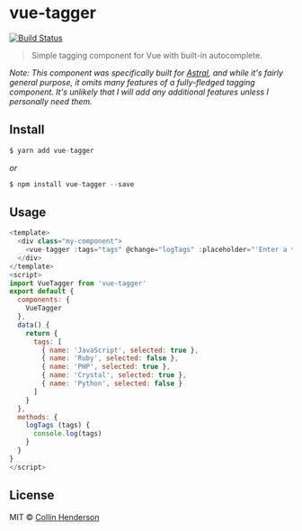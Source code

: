# vue-tagger

[![Build Status](https://travis-ci.org/syropian/vue-tagger.svg?branch=master)](https://travis-ci.org/syropian/vue-tagger)

> Simple tagging component for Vue with built-in autocomplete.

_Note: This component was specifically built for [Astral](https://astralapp.com), and while it's fairly general purpose, it omits many features of a fully-fledged tagging component. It's unlikely that I will add any additional features unless I personally need them._

## Install
```js
$ yarn add vue-tagger
```
_or_

```js
$ npm install vue-tagger --save
```

## Usage

```js
<template>
  <div class="my-component">
    <vue-tagger :tags="tags" @change="logTags" :placeholder="'Enter a tag...'" :delimiter="','"></vue-tagger>
  </div>
</template>
<script>
import VueTagger from 'vue-tagger'
export default {
  components: {
    VueTagger
  },
  data() {
    return {
      tags: [
        { name: 'JavaScript', selected: true },
        { name: 'Ruby', selected: false },
        { name: 'PHP', selected: true },
        { name: 'Crystal', selected: true },
        { name: 'Python', selected: false }
      ]
    }
  },
  methods: {
    logTags (tags) {
      console.log(tags)
    }
  }
}
</script>
```

## License

MIT © [Collin Henderson](https://github.com/syropian)
